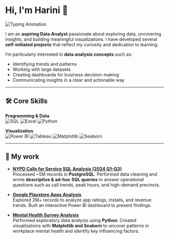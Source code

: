 # Hi, I'm **Harini** 👋

![Typing Animation](https://readme-typing-svg.herokuapp.com?color=2E8B57&size=25&center=false&vCenter=true&width=500&lines=Aspiring+Data+Analyst;SQL+%7C+Python+%7C+Power+BI+%7C+Tableau;Turning+Data+into+Insights)

I am an **aspiring Data Analyst** passionate about exploring data, uncovering insights, and building meaningful visualizations. 
I have developed several **self-initiated projects** that reflect my curiosity and dedication to learning.  

I’m particularly interested in **data analysis concepts** such as:  
- Identifying trends and patterns  
- Working with large datasets  
- Creating dashboards for business decision-making  
- Communicating insights in a clear and actionable way  

---

## 🛠️ Core Skills
**Programming & Data**  
 ![SQL](https://img.shields.io/badge/SQL-4479A1?style=for-the-badge&logo=postgresql&logoColor=white)  ![Excel](https://img.shields.io/badge/Excel-217346?style=for-the-badge&logo=microsoft-excel&logoColor=white)  ![Python](https://img.shields.io/badge/Python-3776AB?style=for-the-badge&logo=python&logoColor=white) 

**Visualization**  
![Power BI](https://img.shields.io/badge/Power%20BI-F2C811?style=for-the-badge&logo=powerbi&logoColor=black)  ![Tableau](https://img.shields.io/badge/Tableau-E97627?style=for-the-badge&logo=tableau&logoColor=white)  ![Matplotlib](https://img.shields.io/badge/Matplotlib-005571?style=for-the-badge&logo=python&logoColor=white)  ![Seaborn](https://img.shields.io/badge/Seaborn-9cf?style=for-the-badge&logo=python&logoColor=black)  


---

## 📂 My work

- **[NYPD Calls for Service SQL Analysis (2024 Q1–Q3)](https://github.com/harini-anenka/nypd-calls-for-service-2024-sql-analysis)**  
  Processed ~5M records in **PostgreSQL**. Performed data cleaning and wrote **descriptive & ad-hoc SQL queries** to answer operational questions such as call trends, peak hours, and high-demand precincts.

- **[Google Playstore Apps Analysis](https://github.com/harini-anenka/google-playstore-apps-analysis)**  
  Explored 2M+ records to analyze app ratings, installs, and revenue trends. Built an interactive Power BI dashboard to present findings.
  
- **[Mental Health Survey Analysis](https://github.com/harini-anenka/Mental-Health-Survey-Analysis)**  
  Performed exploratory data analysis using **Python**. Created visualizations with **Matplotlib and Seaborn** to uncover patterns in workplace mental health and identify key influencing factors.  



